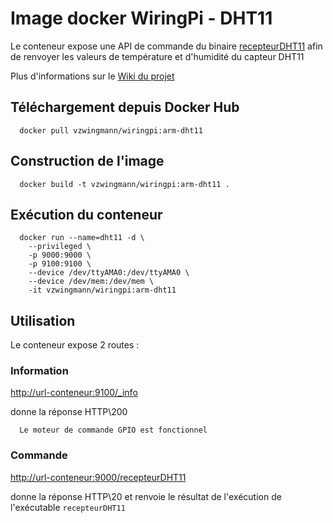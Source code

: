 # Image docker WiringPi - DHT11

Le conteneur expose une API de commande du binaire [recepteurDHT11](https://github.com/vzwingma/domotique/blob/master/receptionDHT11/recepteurDHT11) afin de renvoyer les valeurs de température et d'humidité du capteur DHT11

Plus d'informations sur le [Wiki du projet](https://github.com/vzwingma/domotique/wiki/_Module-Temp%C3%A9rature)

## Téléchargement depuis Docker Hub
      docker pull vzwingmann/wiringpi:arm-dht11

## Construction de l'image
      docker build -t vzwingmann/wiringpi:arm-dht11 .

## Exécution du conteneur 
      docker run --name=dht11 -d \
		--privileged \
		-p 9000:9000 \
		-p 9100:9100 \
		--device /dev/ttyAMA0:/dev/ttyAMA0 \
		--device /dev/mem:/dev/mem \
		-it vzwingmann/wiringpi:arm-dht11

## Utilisation

Le conteneur expose 2 routes :

### Information 

   [http://url-conteneur:9100/_info](http://url-conteneur:9100/_info)

donne la réponse HTTP\200	  
	  
      Le moteur de commande GPIO est fonctionnel
	  
### Commande

   [http://url-conteneur:9000/recepteurDHT11](http://url-conteneur:9000/recepteurDHT11)

donne la réponse HTTP\20 et renvoie le résultat de l'exécution de l'exécutable `recepteurDHT11`
